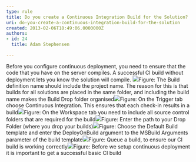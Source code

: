 ```yaml
---
type: rule
title: Do you create a Continuous Integration Build for the Solution?
uri: do-you-create-a-continuous-integration-build-for-the-solution
created: 2013-02-06T18:49:06.0000000Z
authors:
- id: 24
  title: Adam Stephensen

---
```


 
​​​Before you configure continuous deployment, you need to ensure that the code that you have on the server compiles. A successful CI build without deployment lets you know the solution will compile.
 ![](/PublishingImages/ci-build-1.jpg)Figure: The Build definition name should include the project name. The reason for this is that builds for all solutions are placed in the same folder, and including the build name makes the Build Drop folder organised![](/PublishingImages/ci-build-2.jpg)Figure: On the Trigger tab choose Continuous Integration. This ensures that each check-in results in a build![](/PublishingImages/ci-build-3.jpg)Figure: On the Workspace tab you need to include all source control folders that are required for the build![](/PublishingImages/ci-build-4.jpg)Figure: Enter the path to your Drop Folder (where you drop your builds)![](/PublishingImages/ci-build-5.jpg)Figure: Choose the Default Build template and enter the DeployOnBuild argument to the MSBuild Arguments parameter of the build template![](/PublishingImages/ci-build-6.jpg)Figure: Queue a build, to ensure our CI build is working correctly![](/PublishingImages/ci-build-7.jpg)Figure: Before we setup continuous deployment it is important to get a successful basic CI build
